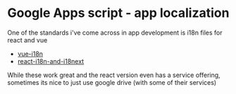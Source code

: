 # Google Apps script - app localization

One of the standards i've come across in app development is i18n files for react and vue

- [vue-i18n](https://kazupon.github.io/vue-i18n/)
- [react-i18n-and-i18next](https://react.i18next.com/)

While these work great and the react version even has a service offering, sometimes its nice to just use google drive (with some of their services)

